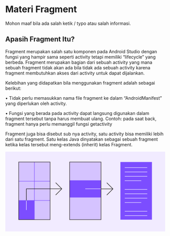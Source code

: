 # Materi Fragment

 Mohon maaf bila ada salah ketik / typo atau salah informasi.

## Apasih Fragment Itu?

Fragment merupakan salah satu komponen pada Android Studio dengan fungsi yang hampir sama seperti activity tetapi memiliki “lifecycle” yang berbeda. Fragment merupakan bagian dari sebuah activity yang mana sebuah fragment tidak akan ada bila tidak ada sebuah activity karena fragment membutuhkan akses dari activity untuk dapat dijalankan.

Kelebihan yang didapatkan bila menggunakan fragment adalah sebagai berikut:

• Tidak perlu memasukkan nama file fragment ke dalam “AndroidManifest” yang diperlukan oleh activity.

• Fungsi yang berada pada activity dapat langsung digunakan dalam fragment tersebut tanpa harus membuat ulang. Contoh: pada saat back, fragment hanya perlu memanggil fungsi getactivity

Fragment juga bisa disebut sub nya activity, satu activity bisa memiliki lebih dari satu fragment. Satu kelas Java dinyatakan sebagai sebuah fragment ketika kelas tersebut meng-extends (inherit) kelas Fragment.

![Alt Text](https://github.com/lethanaxeger/Fragment/blob/master/68747470733a2f2f6d69726f2e6d656469756d2e636f6d2f6d61782f313532302f312a7a6b445a5f2d456b6836334e6e6371374145654336512e706e67.png)
